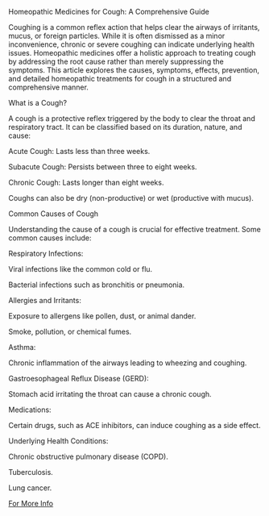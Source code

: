 Homeopathic Medicines for Cough: A Comprehensive Guide

Coughing is a common reflex action that helps clear the airways of irritants, mucus, or foreign particles. While it is often dismissed as a minor inconvenience, chronic or severe coughing can indicate underlying health issues. Homeopathic medicines offer a holistic approach to treating cough by addressing the root cause rather than merely suppressing the symptoms. This article explores the causes, symptoms, effects, prevention, and detailed homeopathic treatments for cough in a structured and comprehensive manner.

What is a Cough?

A cough is a protective reflex triggered by the body to clear the throat and respiratory tract. It can be classified based on its duration, nature, and cause:

Acute Cough: Lasts less than three weeks.

Subacute Cough: Persists between three to eight weeks.

Chronic Cough: Lasts longer than eight weeks.

Coughs can also be dry (non-productive) or wet (productive with mucus).

Common Causes of Cough

Understanding the cause of a cough is crucial for effective treatment. Some common causes include:

Respiratory Infections:

Viral infections like the common cold or flu.

Bacterial infections such as bronchitis or pneumonia.

Allergies and Irritants:

Exposure to allergens like pollen, dust, or animal dander.

Smoke, pollution, or chemical fumes.

Asthma:

Chronic inflammation of the airways leading to wheezing and coughing.

Gastroesophageal Reflux Disease (GERD):

Stomach acid irritating the throat can cause a chronic cough.

Medications:

Certain drugs, such as ACE inhibitors, can induce coughing as a side effect.

Underlying Health Conditions:

Chronic obstructive pulmonary disease (COPD).

Tuberculosis.

Lung cancer.

[For More Info](https://homeopathyremedies.org/best-homeopathic-remedies-for-cough/)

